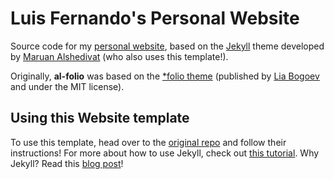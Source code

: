 # Luis Fernando's Personal Website

Source code for my [personal website](https://lmachadopolettivalle.github.io/), based on the [Jekyll](https://jekyllrb.com/) theme developed by [Maruan Alshedivat](https://www.cs.cmu.edu/~mshediva/) (who also uses this template!).

Originally, **al-folio** was based on the [\*folio theme](https://github.com/bogoli/-folio) (published by [Lia Bogoev](http://liabogoev.com) and under the MIT license).


## Using this Website template

To use this template, head over to the [original repo](https://github.com/alshedivat/al-folio/blob/master/README.md) and follow their instructions!
For more about how to use Jekyll, check out [this tutorial](https://www.taniarascia.com/make-a-static-website-with-jekyll/).
Why Jekyll? Read this [blog post](https://karpathy.github.io/2014/07/01/switching-to-jekyll/)!


